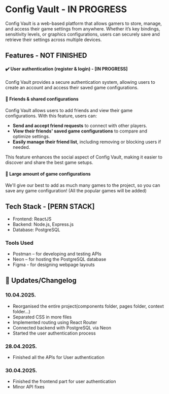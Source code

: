 # Config Vault - IN PROGRESS
<p>Config Vault is a web-based platform that allows gamers to store, manage, and access their game settings from anywhere. Whether it’s key bindings, sensitivity levels, or graphics configurations, users can securely save and retrieve their settings across multiple devices.</p>

## Features - NOT FINISHED
<h4>✔️ User authentication (register & login) - [IN PROGRESS]</h4>
<p>Config Vault provides a secure authentication system, allowing users to create an account and access their saved game configurations.</p>
<h4>📀 Friends & shared configurations</h4>
<p>Config Vault allows users to add friends and view their game configurations. With this feature, users can:</p>
<ul>
  <li><b>Send and accept friend requests</b> to connect with other players.</li>
  <li><b>View their friends' saved game configurations</b> to compare and optimize settings.</li>
  <li><b>Easily manage their friend list</b>, including removing or blocking users if needed.</li>
</ul>
<p>This feature enhances the social aspect of Config Vault, making it easier to discover and share the best game setups.</p>
<h4>📀 Large amount of game configurations</h4>
<p>We'll give our best to add as much many games to the project, so you can save any game configuration! (All the popular games will be added)</p>

## Tech Stack - [PERN STACK]
<ul>
  <li>Frontend: ReactJS</li>
  <li>Backend: Node.js, Express.js</li>
  <li>Database: PostgreSQL</li>
</ul>

### Tools Used
<ul>
  <li>Postman – for developing and testing APIs</li>
  <li>Neon – for hosting the PostgreSQL database</li>
  <li>Figma - for designing webpage layouts</li>
</ul>

## 📅 Updates/Changelog

### 10.04.2025.
- Reorganised the entire project(components folder, pages folder, context folder...)
- Separated CSS in more files
- Implemented routing using React Router
- Connected backend with PostgreSQL via Neon
- Started the user authentication process

### 28.04.2025.
- Finished all the APIs for User authentication

### 30.04.2025.
- Finished the frontend part for user authentication
- Minor API fixes
